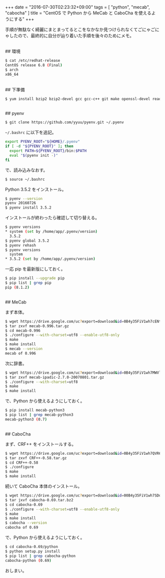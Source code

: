 +++
date = "2016-07-30T02:23:32+09:00"
tags = [ "python", "mecab", "cabocha" ]
title = "CentOS で Python から MeCab と CaboCha を使えるようにする"
+++

手順が無駄なく綺麗にまとまってるとこをなかなか見つけられなくてごにゃごにゃしたので、最終的に自分が辿り着いた手順を後々のためにメモ。

<!--more-->

<br />
## 環境

``` sh
$ cat /etc/redhat-release
CentOS release 6.8 (Final)
$ arch
x86_64
```

<br />
## 下準備

``` sh
$ yum install bzip2 bzip2-devel gcc gcc-c++ git make openssl-devel readline-devel sqlite sqlite-devel zlib-devel
```

<br />
## pyenv

``` sh
$ git clone https://github.com/yyuu/pyenv.git ~/.pyenv
```

`~/.bashrc` に以下を追記。

``` sh
export PYENV_ROOT="${HOME}/.pyenv"
if [ -d "${PYENV_ROOT}" ]; then
  export PATH=${PYENV_ROOT}/bin:$PATH
  eval "$(pyenv init -)"
fi
```

で、読み込みなおす。

``` sh
$ source ~/.bashrc
```

Python 3.5.2 をインストール。

``` sh
$ pyenv --version
pyenv 20160726
$ pyenv install 3.5.2
```

インストールが終わったら確認して切り替える。

``` sh
$ pyenv versions
* system (set by /home/app/.pyenv/version)
  3.5.2
$ pyenv global 3.5.2
$ pyenv rehash
$ pyenv versions
  system
* 3.5.2 (set by /home/app/.pyenv/version)
```

一応 pip を最新版にしておく。

``` sh
$ pip install --upgrade pip
$ pip list | grep pip
pip (8.1.2)
```

<br />
## MeCab

まず本体。

``` sh
$ wget https://drive.google.com/uc?export=download&id=0B4y35FiV1wh7cENtOXlicTFaRUE -O mecab-0.996.tar.gz
$ tar zxvf mecab-0.996.tar.gz
$ cd mecab-0.996
$ ./configure --with-charset=utf8 --enable-utf8-only
$ make
$ make install
$ mecab --version
mecab of 0.996
```

次に辞書。

``` sh
$ wget https://drive.google.com/uc?export=download&id=0B4y35FiV1wh7MWVlSDBCSXZMTXM -O mecab-ipadic-2.7.0-20070801.tar.gz
$ tar zxvf mecab-ipadic-2.7.0-20070801.tar.gz
$ ./configure --with-charset=utf8
$ make
$ make install
```

で、Python から使えるようにしておく。

``` sh
$ pip install mecab-python3
$ pip list | grep mecab-python3
mecab-python3 (0.7)
```

<br />
## CaboCha

まず、CRF++ をインストールする。

``` sh
$ wget https://drive.google.com/uc?export=download&id=0B4y35FiV1wh7QVR6VXJ5dWExSTQ -O CRF++-0.58.tar.gz
$ tar zxvf CRF++-0.58.tar.gz
$ cd CRF++-0.58
$ ./configure
$ make
$ make install
```

続いて CaboCha 本体のインストール。

``` sh
$ wget https://drive.google.com/uc?export=download&id=00B4y35FiV1wh7SDd1Q1dUQkZQaUU -O cabocha-0.69.tar.bz2
$ tar jxvf cabocha-0.69.tar.bz2
$ cd cabocha-0.69
$ ./configure --with-charset=utf8 --enable-utf8-only
$ make
$ make install
$ cabocha --version
cabocha of 0.69
```

で、Python から使えるようにしておく。

``` sh
$ cd cabocha-0.69/python
$ python setup.py install
$ pip list | grep cabocha-python
cabocha-python (0.69)
```

おしまい。
